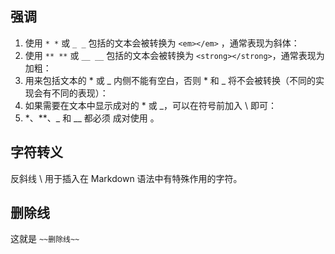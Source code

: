 ## 强调

1. 使用 `* *` 或 `_ _` 包括的文本会被转换为 `<em></em>` ，通常表现为斜体：
2. 使用 `** **` 或 `__ __` 包括的文本会被转换为 `<strong></strong>`，通常表现为加粗：
3. 用来包括文本的 * 或 _ 内侧不能有空白，否则 * 和 _ 将不会被转换（不同的实现会有不同的表现）：
4. 如果需要在文本中显示成对的 * 或 _，可以在符号前加入 \ 即可：
5. *、**、_ 和 __ 都必须 成对使用 。

## 字符转义

反斜线 \ 用于插入在 Markdown 语法中有特殊作用的字符。

## 删除线

这就是 `~~删除线~~`
